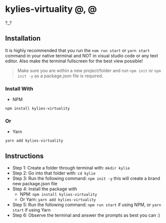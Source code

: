 # kylies-virtuality @\, @

?\_?

## Installation

It is highly recommended that you run the `nom run start` or `yarn start` command in your native terminal and NOT in visual studio code or any text editor. Also make the terminal fullscreen for the best view possible!

> Make sure you are within a new project/folder and run `npm init` or `npm init -y` as a package.json file is required.

### Install With

-   NPM

```
npm install kylies-virtuality
```

### Or

-   Yarn

```
yarn add kylies-virtuality
```

## Instructions

-   Step 1: Create a folder through terminal with: `mkdir kylie`
-   Step 2: Go into that folder with: `cd kylie`
-   Step 3: Run the following command: `npm init -y` this will create a brand new package.json file
-   Step 4: Install the package with
    -   NPM: `npm install kylies-virtuality`
    -   Or Yarn: `yarn add kylies-virtuality`
-   Step 5: Run the following command: `npm run start` if using NPM, or `yarn start` if using Yarn
-   Step 6: Observe the terminal and answer the prompts as best you can :)
